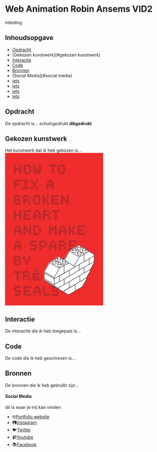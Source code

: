 # Web Animation Robin Ansems VID2 

inleiding

## Inhoudsopgave

*   [Opdracht](#opdracht)
*   [Gekozen kunstwerk](#gekozen kunstwerk)
*   [Interactie](#interactie)
*   [Code](#code)
*   [Bronnen](#bronnen)
*   [Social Media](#social media)
*   [iets](https://robinansems.github.io/index.html)
*   [iets](#iets)
*   [iets](#iets)
*   [iets](#iets)

## Opdracht
De opdracht is...
_schuingedrukt_
**dikgedrukt**

## Gekozen kunstwerk
Het kunstwerk dat ik heb gekozen is...
![gekozenkunstwerk](https://github.com/RobinAnsems/web-animation/blob/master/images/1.jpg)

## Interactie
De interactie die ik heb toegepast is...

## Code
De code die ik heb geschreven is...

## Bronnen
De bronnen die ik heb gebruikt zijn...

#### Social Media
dit is waar je mij kan vinden:
*   🌐[Portfolio website](https://robinansems.github.io/index.html)
*   📷[Instagram](https://www.instagram.com/robinansems/)
*   🐦[Twitter](https://twitter.com/robinansems)
*   📹[Youtube](https://www.youtube.com/user/robinansems00)
*   📚[Facebook](https://www.facebook.com/profile.php?id=100005222555664)




